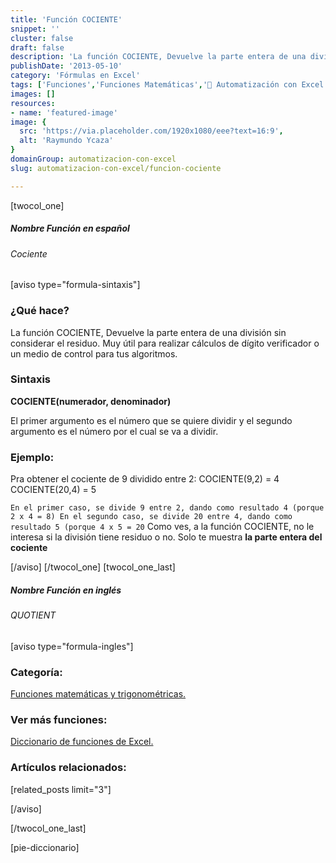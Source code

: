 ```yaml
---
title: 'Función COCIENTE'
snippet: ''
cluster: false
draft: false 
description: 'La función COCIENTE, Devuelve la parte entera de una división sin considerar el residuo.'
publishDate: '2013-05-10'
category: 'Fórmulas en Excel'
tags: ['Funciones','Funciones Matemáticas','🤖 Automatización con Excel']
images: []
resources: 
- name: 'featured-image'
image: {
  src: 'https://via.placeholder.com/1920x1080/eee?text=16:9',
  alt: 'Raymundo Ycaza'
}
domainGroup: automatizacion-con-excel
slug: automatizacion-con-excel/funcion-cociente

---
```


\[twocol\_one\]

##### Nombre Función en español

###### Cociente

\[aviso type="formula-sintaxis"\]

### ¿Qué hace?

La función COCIENTE, Devuelve la parte entera de una división sin considerar el residuo. Muy útil para realizar cálculos de dígito verificador o un medio de control para tus algoritmos.

### Sintaxis

**COCIENTE(**numerador, denominador**)**

El primer argumento es el número que se quiere dividir y el segundo argumento es el número por el cual se va a dividir.

### Ejemplo:

Pra obtener el cociente de 9 dividido entre 2: COCIENTE(9,2) = 4 COCIENTE(20,4) = 5

`En el primer caso, se divide 9 entre 2, dando como resultado 4 (porque 2 x 4 = 8) En el segundo caso, se divide 20 entre 4, dando como resultado 5 (porque 4 x 5 = 20` Como ves, a la función COCIENTE, no le interesa si la división tiene residuo o no. Solo te muestra **la parte entera del cociente**

\[/aviso\] \[/twocol\_one\] \[twocol\_one\_last\]

##### Nombre Función en inglés

###### QUOTIENT

\[aviso type="formula-ingles"\]

### Categoría:

[Funciones matemáticas y trigonométricas.](http://raymundoycaza.com/tag/funciones-matematicas "Funciones de Texto")

### Ver más funciones:

[Diccionario de funciones de Excel.](http://raymundoycaza.com/tag/diccionario-de-funciones/ "Diccionario de Funciones")

### Artículos relacionados:

\[related\_posts limit="3"\]

\[/aviso\]

\[/twocol\_one\_last\]

\[pie-diccionario\]
